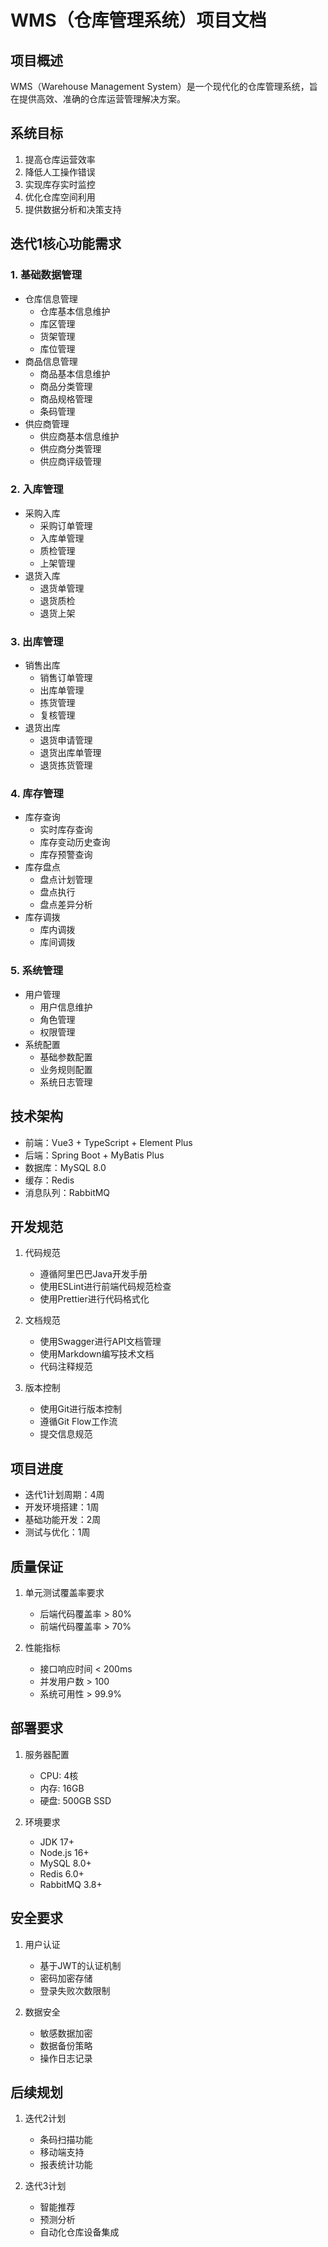# WMS（仓库管理系统）项目文档

## 项目概述
WMS（Warehouse Management System）是一个现代化的仓库管理系统，旨在提供高效、准确的仓库运营管理解决方案。

## 系统目标
1. 提高仓库运营效率
2. 降低人工操作错误
3. 实现库存实时监控
4. 优化仓库空间利用
5. 提供数据分析和决策支持

## 迭代1核心功能需求

### 1. 基础数据管理
- 仓库信息管理
  - 仓库基本信息维护
  - 库区管理
  - 货架管理
  - 库位管理
- 商品信息管理
  - 商品基本信息维护
  - 商品分类管理
  - 商品规格管理
  - 条码管理
- 供应商管理
  - 供应商基本信息维护
  - 供应商分类管理
  - 供应商评级管理

### 2. 入库管理
- 采购入库
  - 采购订单管理
  - 入库单管理
  - 质检管理
  - 上架管理
- 退货入库
  - 退货单管理
  - 退货质检
  - 退货上架

### 3. 出库管理
- 销售出库
  - 销售订单管理
  - 出库单管理
  - 拣货管理
  - 复核管理
- 退货出库
  - 退货申请管理
  - 退货出库单管理
  - 退货拣货管理

### 4. 库存管理
- 库存查询
  - 实时库存查询
  - 库存变动历史查询
  - 库存预警查询
- 库存盘点
  - 盘点计划管理
  - 盘点执行
  - 盘点差异分析
- 库存调拨
  - 库内调拨
  - 库间调拨

### 5. 系统管理
- 用户管理
  - 用户信息维护
  - 角色管理
  - 权限管理
- 系统配置
  - 基础参数配置
  - 业务规则配置
  - 系统日志管理

## 技术架构
- 前端：Vue3 + TypeScript + Element Plus
- 后端：Spring Boot + MyBatis Plus
- 数据库：MySQL 8.0
- 缓存：Redis
- 消息队列：RabbitMQ

## 开发规范
1. 代码规范
   - 遵循阿里巴巴Java开发手册
   - 使用ESLint进行前端代码规范检查
   - 使用Prettier进行代码格式化

2. 文档规范
   - 使用Swagger进行API文档管理
   - 使用Markdown编写技术文档
   - 代码注释规范

3. 版本控制
   - 使用Git进行版本控制
   - 遵循Git Flow工作流
   - 提交信息规范

## 项目进度
- 迭代1计划周期：4周
- 开发环境搭建：1周
- 基础功能开发：2周
- 测试与优化：1周

## 质量保证
1. 单元测试覆盖率要求
   - 后端代码覆盖率 > 80%
   - 前端代码覆盖率 > 70%

2. 性能指标
   - 接口响应时间 < 200ms
   - 并发用户数 > 100
   - 系统可用性 > 99.9%

## 部署要求
1. 服务器配置
   - CPU: 4核
   - 内存: 16GB
   - 硬盘: 500GB SSD

2. 环境要求
   - JDK 17+
   - Node.js 16+
   - MySQL 8.0+
   - Redis 6.0+
   - RabbitMQ 3.8+

## 安全要求
1. 用户认证
   - 基于JWT的认证机制
   - 密码加密存储
   - 登录失败次数限制

2. 数据安全
   - 敏感数据加密
   - 数据备份策略
   - 操作日志记录

## 后续规划
1. 迭代2计划
   - 条码扫描功能
   - 移动端支持
   - 报表统计功能

2. 迭代3计划
   - 智能推荐
   - 预测分析
   - 自动化仓库设备集成
